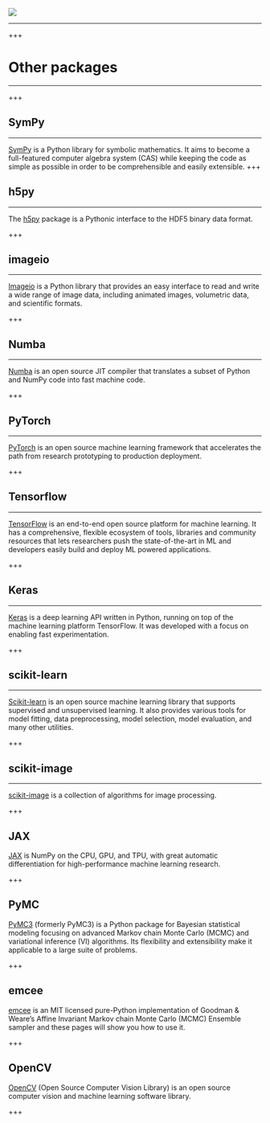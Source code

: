 ![](../logo.png)
<hr>

+++

# Other packages
<hr>

+++

## SymPy
<hr>

[SymPy](https://www.sympy.org/) is a Python library for symbolic mathematics. It aims to become a full-featured computer algebra system (CAS) while keeping the code as simple as possible in order to be comprehensible and easily extensible.
+++

## h5py
<hr>

The [h5py](https://www.h5py.org/) package is a Pythonic interface to the HDF5 binary data format.

+++

## imageio
<hr>

[Imageio](https://imageio.readthedocs.io/) is a Python library that provides an easy interface to read and write a wide range of image data, including animated images, volumetric data, and scientific formats.

+++

## Numba
<hr>

[Numba](https://numba.pydata.org/) is an open source JIT compiler that translates a subset of Python and NumPy code into fast machine code.

+++

## PyTorch
<hr>

[PyTorch](https://pytorch.org/) is an open source machine learning framework that accelerates the path from research prototyping to production deployment.

+++

## Tensorflow
<hr>

[TensorFlow](https://www.tensorflow.org/) is an end-to-end open source platform for machine learning. It has a comprehensive, flexible ecosystem of tools, libraries and community resources that lets researchers push the state-of-the-art in ML and developers easily build and deploy ML powered applications.

+++

## Keras
<hr>

[Keras](https://keras.io/) is a deep learning API written in Python, running on top of the machine learning platform TensorFlow. It was developed with a focus on enabling fast experimentation.

+++

## scikit-learn
<hr>

[Scikit-learn](https://scikit-learn.org/) is an open source machine learning library that supports supervised and unsupervised learning. It also provides various tools for model fitting, data preprocessing, model selection, model evaluation, and many other utilities.

+++

## scikit-image
<hr>

[scikit-image](https://scikit-image.org/) is a collection of algorithms for image processing.

+++

## JAX

[JAX](https://jax.readthedocs.io/en/latest) is NumPy on the CPU, GPU, and TPU, with great automatic differentiation for high-performance machine learning research.

+++

## PyMC

[PyMC3](https://docs.pymc.io/) (formerly PyMC3) is a Python package for Bayesian statistical modeling focusing on advanced Markov chain Monte Carlo (MCMC) and variational inference (VI) algorithms. Its flexibility and extensibility make it applicable to a large suite of problems.

+++

## emcee

[emcee](https://emcee.readthedocs.io/) is an MIT licensed pure-Python implementation of Goodman & Weare’s Affine Invariant Markov chain Monte Carlo (MCMC) Ensemble sampler and these pages will show you how to use it.

+++

## OpenCV

[OpenCV](https://opencv.org/) (Open Source Computer Vision Library) is an open source computer vision and machine learning software library.

+++
